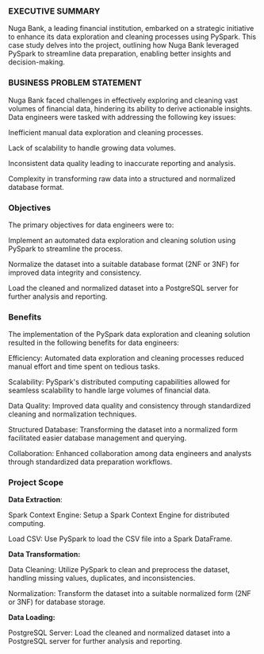 ### EXECUTIVE SUMMARY

Nuga Bank, a leading financial institution, embarked on a strategic initiative
to enhance its data exploration and cleaning processes using PySpark. This
case study delves into the project, outlining how Nuga Bank leveraged
PySpark to streamline data preparation, enabling better insights and
decision-making.

### BUSINESS PROBLEM STATEMENT

Nuga Bank faced challenges in effectively exploring and cleaning vast
volumes of financial data, hindering its ability to derive actionable insights.
Data engineers were tasked with addressing the following key issues:

Inefficient manual data exploration and cleaning processes.

Lack of scalability to handle growing data volumes.

Inconsistent data quality leading to inaccurate reporting and analysis.

Complexity in transforming raw data into a structured and
normalized database format.

### Objectives

The primary objectives for data engineers were to:

Implement an automated data exploration and cleaning solution using
PySpark to streamline the process.

Normalize the dataset into a suitable database format (2NF or 3NF) for
improved data integrity and consistency.

Load the cleaned and normalized dataset into a PostgreSQL server for
further analysis and reporting.

### Benefits

The implementation of the PySpark data exploration and cleaning solution
resulted in the following benefits for data engineers:

Efficiency: Automated data exploration and cleaning processes reduced
manual effort and time spent on tedious tasks.

Scalability: PySpark's distributed computing capabilities allowed for
seamless scalability to handle large volumes of financial data.

Data Quality: Improved data quality and consistency through standardized
cleaning and normalization techniques.

Structured Database: Transforming the dataset into a normalized form
facilitated easier database management and querying.

Collaboration: Enhanced collaboration among data engineers and analysts
through standardized data preparation workflows.


### Project Scope
**Data Extraction**:

Spark Context Engine: Setup a Spark Context Engine for distributed computing.

Load CSV: Use PySpark to load the CSV file into a Spark DataFrame.

**Data Transformation:**

Data Cleaning: Utilize PySpark to clean and preprocess the dataset, handling missing values, duplicates, and
inconsistencies.

Normalization: Transform the dataset into a suitable normalized form (2NF or 3NF) for database storage.

**Data Loading:**

PostgreSQL Server: Load the cleaned and normalized dataset into a PostgreSQL server for further analysis and
reporting.
